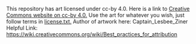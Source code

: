 This repository has art licensed under cc-by 4.0. Here is a link to [Creative Commons website on cc-by 4.0.](https://creativecommons.org/licenses/by/4.0/)
Use the art for whatever you wish, just follow terms in [license.txt.](https://github.com/Beta-Cygni-A/assets/blob/main/LICENSE.txt) 
Author of artwork here: Captain_Lesbee_Ziner
Helpful Link: https://wiki.creativecommons.org/wiki/Best_practices_for_attribution